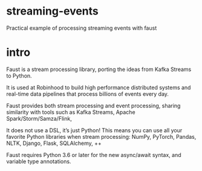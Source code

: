 # streaming-events
Practical example of processing streaming events with faust

# intro
Faust is a stream processing library, porting the ideas from Kafka Streams to Python.

It is used at Robinhood to build high performance distributed systems and real-time data pipelines that process billions of events every day.

Faust provides both stream processing and event processing, sharing similarity with tools such as Kafka Streams, Apache Spark/Storm/Samza/Flink,

It does not use a DSL, it’s just Python! This means you can use all your favorite Python libraries when stream processing: NumPy, PyTorch, Pandas, NLTK, Django, Flask, SQLAlchemy, ++

Faust requires Python 3.6 or later for the new async/await syntax, and variable type annotations.
